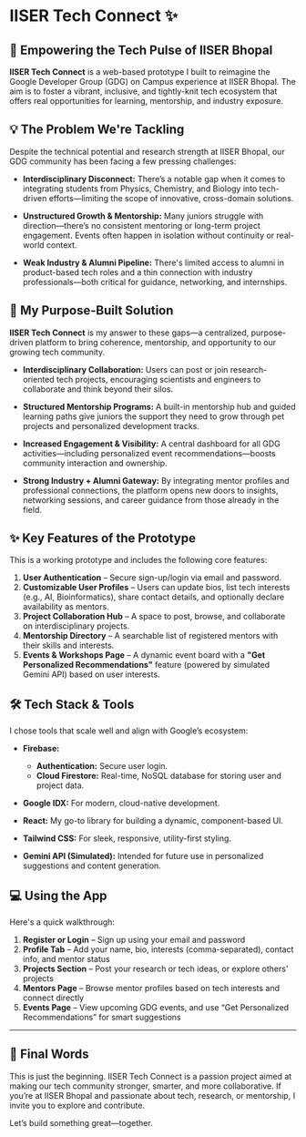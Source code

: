 # IISER Tech Connect ✨

## 🚀 Empowering the Tech Pulse of IISER Bhopal

**IISER Tech Connect** is a web-based prototype I built to reimagine the Google Developer Group (GDG) on Campus experience at IISER Bhopal. The aim is to foster a vibrant, inclusive, and tightly-knit tech ecosystem that offers real opportunities for learning, mentorship, and industry exposure.

## 💡 The Problem We're Tackling

Despite the technical potential and research strength at IISER Bhopal, our GDG community has been facing a few pressing challenges:

* **Interdisciplinary Disconnect:** There’s a notable gap when it comes to integrating students from Physics, Chemistry, and Biology into tech-driven efforts—limiting the scope of innovative, cross-domain solutions.

* **Unstructured Growth & Mentorship:** Many juniors struggle with direction—there’s no consistent mentoring or long-term project engagement. Events often happen in isolation without continuity or real-world context.

* **Weak Industry & Alumni Pipeline:** There's limited access to alumni in product-based tech roles and a thin connection with industry professionals—both critical for guidance, networking, and internships.

## 🎯 My Purpose-Built Solution

**IISER Tech Connect** is my answer to these gaps—a centralized, purpose-driven platform to bring coherence, mentorship, and opportunity to our growing tech community.

* **Interdisciplinary Collaboration:** Users can post or join research-oriented tech projects, encouraging scientists and engineers to collaborate and think beyond their silos.

* **Structured Mentorship Programs:** A built-in mentorship hub and guided learning paths give juniors the support they need to grow through pet projects and personalized development tracks.

* **Increased Engagement & Visibility:** A central dashboard for all GDG activities—including personalized event recommendations—boosts community interaction and ownership.

* **Strong Industry + Alumni Gateway:** By integrating mentor profiles and professional connections, the platform opens new doors to insights, networking sessions, and career guidance from those already in the field.

## ✨ Key Features of the Prototype

This is a working prototype and includes the following core features:

1.  **User Authentication** – Secure sign-up/login via email and password.
2.  **Customizable User Profiles** – Users can update bios, list tech interests (e.g., AI, Bioinformatics), share contact details, and optionally declare availability as mentors.
3.  **Project Collaboration Hub** – A space to post, browse, and collaborate on interdisciplinary projects.
4.  **Mentorship Directory** – A searchable list of registered mentors with their skills and interests.
5.  **Events & Workshops Page** – A dynamic event board with a **"Get Personalized Recommendations"** feature (powered by simulated Gemini API) based on user interests.

## 🛠️ Tech Stack & Tools

I chose tools that scale well and align with Google’s ecosystem:

* **Firebase:**
    * **Authentication:** Secure user login.
    * **Cloud Firestore:** Real-time, NoSQL database for storing user and project data.

* **Google IDX:** For modern, cloud-native development.

* **React:** My go-to library for building a dynamic, component-based UI.

* **Tailwind CSS:** For sleek, responsive, utility-first styling.

* **Gemini API (Simulated):** Intended for future use in personalized suggestions and content generation.

## 💻 Using the App

Here's a quick walkthrough:

1. **Register or Login** – Sign up using your email and password  
2. **Profile Tab** – Add your name, bio, interests (comma-separated), contact info, and mentor status  
3. **Projects Section** – Post your research or tech ideas, or explore others’ projects  
4. **Mentors Page** – Browse mentor profiles based on tech interests and connect directly  
5. **Events Page** – View upcoming GDG events, and use “Get Personalized Recommendations” for smart suggestions

---

## 🌱 Final Words

This is just the beginning. IISER Tech Connect is a passion project aimed at making our tech community stronger, smarter, and more collaborative. If you’re at IISER Bhopal and passionate about tech, research, or mentorship, I invite you to explore and contribute.

Let’s build something great—together.

